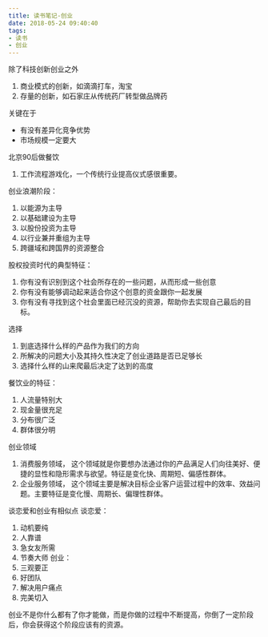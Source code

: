 ```yaml
---
title: 读书笔记-创业
date: 2018-05-24 09:40:40
tags:
- 读书
- 创业
---
```


除了科技创新创业之外
1. 商业模式的创新，如滴滴打车，淘宝
2. 存量的创新，如石家庄从传统药厂转型做品牌药

关键在于
- 有没有差异化竞争优势
- 市场规模一定要大

北京90后做餐饮
1. 工作流程游戏化，一个传统行业提高仪式感很重要。

创业浪潮阶段：
1. 以能源为主导
2. 以基础建设为主导
3. 以股份投资为主导
4. 以行业兼并重组为主导
5. 跨疆域和跨国界的资源整合

股权投资时代的典型特征：
1. 你有没有识别到这个社会所存在的一些问题，从而形成一些创意
2. 你有没有能够调动起来适合你这个创意的资金跟你一起发展
3. 你有没有寻找到这个社会里面已经沉没的资源，帮助你去实现自己最后的目标。

选择
1. 到底选择什么样的产品作为我们的方向
2. 所解决的问题大小及其持久性决定了创业道路是否已足够长
3. 选择什么样的山来爬最后决定了达到的高度

餐饮业的特征：
1. 人流量特别大
2. 现金量很充足
3. 分布很广泛
4. 群体很分明

创业领域
1. 消费服务领域， 这个领域就是你要想办法通过你的产品满足人们向往美好、便捷的显性和隐形需求与欲望。特征是变化快、周期短、偏感性群体。
2. 企业服务领域， 这个领域主要是解决目标企业客户运营过程中的效率、效益问题。主要特征是变化慢、周期长、偏理性群体。

谈恋爱和创业有相似点
谈恋爱：
1. 动机要纯
2. 人靠谱
3. 急女友所需
4. 节奏大师
创业：
1. 三观要正
2. 好团队
3. 解决用户痛点
4. 完美切入

创业不是你什么都有了你才能做，而是你做的过程中不断提高，你倒了一定阶段后，你会获得这个阶段应该有的资源。



